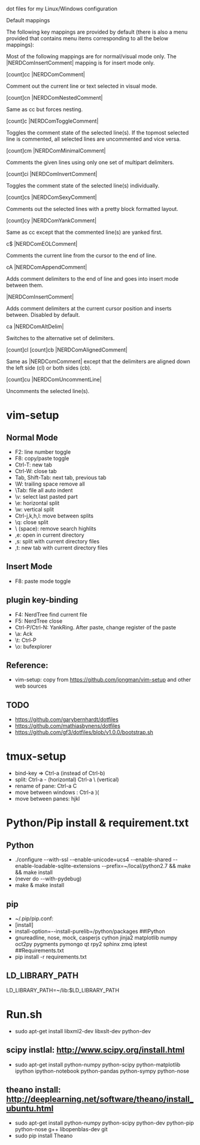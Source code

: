 dot files for my Linux/Windows configuration


Default mappings

The following key mappings are provided by default (there is also a menu provided that contains menu items corresponding to all the below mappings):

Most of the following mappings are for normal/visual mode only. The |NERDComInsertComment| mapping is for insert mode only.

[count]<leader>cc |NERDComComment|

Comment out the current line or text selected in visual mode.

[count]<leader>cn |NERDComNestedComment|

Same as cc but forces nesting.

[count]<leader>c<space> |NERDComToggleComment|

Toggles the comment state of the selected line(s). If the topmost selected line is commented, all selected lines are uncommented and vice versa.

[count]<leader>cm |NERDComMinimalComment|

Comments the given lines using only one set of multipart delimiters.

[count]<leader>ci |NERDComInvertComment|

Toggles the comment state of the selected line(s) individually.

[count]<leader>cs |NERDComSexyComment|

Comments out the selected lines with a pretty block formatted layout.

[count]<leader>cy |NERDComYankComment|

Same as cc except that the commented line(s) are yanked first.

<leader>c$ |NERDComEOLComment|

Comments the current line from the cursor to the end of line.

<leader>cA |NERDComAppendComment|

Adds comment delimiters to the end of line and goes into insert mode between them.

|NERDComInsertComment|

Adds comment delimiters at the current cursor position and inserts between. Disabled by default.

<leader>ca |NERDComAltDelim|

Switches to the alternative set of delimiters.

[count]<leader>cl
[count]<leader>cb |NERDComAlignedComment|

Same as |NERDComComment| except that the delimiters are aligned down the left side (<leader>cl) or both sides (<leader>cb).

[count]<leader>cu |NERDComUncommentLine|

Uncomments the selected line(s).

# vim-setup

## Normal Mode
* F2: line number toggle
* F8: copy/paste toggle
* Ctrl-T: new tab
* Ctrl-W: close tab
* Tab, Shift-Tab: next tab, previous tab
* \\W: trailing space remove all
* \\Tab: file all auto indent
* \\v: select last pasted part
* \\e: horizontal split
* \\w: vertical split
* Ctrl-j,k,h,l: move between splits
* \\q: close split
* \\ (space): remove search highlits
* ,e: open in current directory
* ,s: split with current directory files
* ,t: new tab with current directory files

## Insert Mode
* F8: paste mode toggle

## plugin key-binding

* F4: NerdTree find current file
* F5: NerdTree close
* Ctrl-P/Ctrl-N: YankRing. After paste, change register of the paste
* \\a: Ack
* \\t: Ctrl-P
* \\o: bufexplorer

## Reference:
* vim-setup: copy from https://github.com/jongman/vim-setup and other web sources

## TODO
*  https://github.com/garybernhardt/dotfiles
*  https://github.com/mathiasbynens/dotfiles
*  https://github.com/gf3/dotfiles/blob/v1.0.0/bootstrap.sh


# tmux-setup
*  bind-key => Ctrl-a (instead of Ctrl-b)
*  split: Ctrl-a - (horizontal) Ctrl-a \ (vertical)
*  rename of pane: Ctrl-a C
*  move between windows : Ctrl-a )(
*  move between panes: hjkl

# Python/Pip install & requirement.txt
## Python
* ./configure --with-ssl --enable-unicode=ucs4 --enable-shared --enable-loadable-sqlite-extensions --prefix=~/local/python2.7 && make && make install
* (never do  --with-pydebug)
* make & make install
## pip
* ~/.pip/pip.conf:
* [install]
* install-option=--install-purelib=/python/packages
##IPython
* gnureadline, nose, mock, casperjs cython jinja2 matplotlib numpy oct2py pygments pymongo qt rpy2 sphinx zmq iptest
##Requirements.txt
* pip install -r requirements.txt
 
## LD_LIBRARY_PATH
LD_LIBRARY_PATH=~/lib:$LD_LIBRARY_PATH

# Run.sh
* sudo apt-get install libxml2-dev libxslt-dev python-dev






## scipy instlal: http://www.scipy.org/install.html
* sudo apt-get install python-numpy python-scipy python-matplotlib ipython ipython-notebook python-pandas python-sympy python-nose


## theano install: http://deeplearning.net/software/theano/install_ubuntu.html
* sudo apt-get install python-numpy python-scipy python-dev python-pip python-nose g++ libopenblas-dev git
* sudo pip install Theano


